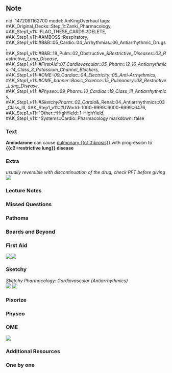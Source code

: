 ## Note
nid: 1472091162700
model: AnKingOverhaul
tags: #AK_Original_Decks::Step_1::Zanki_Pharmacology, #AK_Step1_v11::!FLAG_THESE_CARDS::!DELETE, #AK_Step1_v11::#AMBOSS::Respiratory, #AK_Step1_v11::#B&B::05_Cardio::04_Arrhythmias::06_Antiarrhythmic_Drugs, #AK_Step1_v11::#B&B::18_Pulm::02_Obstructive_&_Restrictive_Diseases::03_Restrictive_Lung_Disease, #AK_Step1_v11::#FirstAid::07_Cardiovascular::05_Pharm::12_16_Antiarrythmics::14_Class_3_Potassium_Channel_Blockers, #AK_Step1_v11::#OME::09_Cardiac::04_Electricity::05_Anti-Arrhythmics, #AK_Step1_v11::#OME_banner::Basic_Science::15_Pulmonary::08_Restrictive_Lung_Disease, #AK_Step1_v11::#Physeo::09_Pharm::10_Cardiac::19_Class_III_Antiarrhythmics, #AK_Step1_v11::#SketchyPharm::02_Cardio_&_Renal::04_Antiarrhythmics::03_Class_III, #AK_Step1_v11::#UWorld::1000-9999::6000-6999::6476, #AK_Step1_v11::^Other::^HighYield::1-HighYield, #AK_Step1_v11::^Systems::Cardio::Pharmacology
markdown: false

### Text
<div>
  <b>Amiodarone</b> can cause <u>pulmonary {{c1::fibrosis}}</u>
  with progression to <b>{{c2::restrictive lung}} disease</b>
</div>

### Extra
<div>
  <i>usually reversible with discontinuation of the drug, check PFT
  before giving</i>
</div><img src="paste-285679749693896.jpg">

### Lecture Notes


### Missed Questions


### Pathoma


### Boards and Beyond


### First Aid
<img src="paste-246934849716227.jpg"><img src=
"paste-638515608027139.jpg">

### Sketchy
<div>
  <i>Sketchy Pharmacology: Cardiovascular (Antiarrhythmics)</i>
</div><img src=
"Screen%20Shot%202019-09-25%20at%209.06.57%20AM.png"> <img src=
"Screen%20Shot%202019-09-25%20at%209.07.07%20AM.png">

### Pixorize


### Physeo


### OME
<div class="ome-widget">
  <a href=
  "https://onlinemeded.org/spa/pulmonary/restrictive-lung-disease/acquire?ref=anki">
  <img src="_OME_AnkiFlashcards_Lesson_5.png"></a>
</div>

### Additional Resources


### One by one

